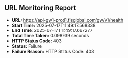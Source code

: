 ## URL Monitoring Report

- **URL:** https://api-gw1-prod1.fisglobal.com/gw/v1/health
- **Start Time:** 2025-07-17T11:49:17.568338
- **End Time:** 2025-07-17T11:49:17.667277
- **Total Time Taken:** 0.098939 seconds
- **HTTP Status Code:** 403
- **Status:** Failure
- **Failure Reason:** HTTP Status Code: 403
